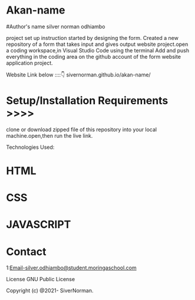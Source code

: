 # Akan-name
#Author's name silver norman odhiambo

project set up instruction started by designing the form. Created a new repository of a form that takes input and gives output website project.open a coding workspace,in Visual Studio Code using the terminal Add and push everything in the coding  area on the github account of the form website application project.

Website Link below ::::👇️
sivernorman.github.io/akan-name/



# Setup/Installation Requirements >>>>
clone or download zipped file of this repository into your local machine.open,then run the live link.

Technologies Used:

# HTML
# CSS
# JAVASCRIPT

# Contact
1:Email-silver.odhiambo@student.moringaschool.com


License GNU Public License

Copyright (c) @2021- SiverNorman.